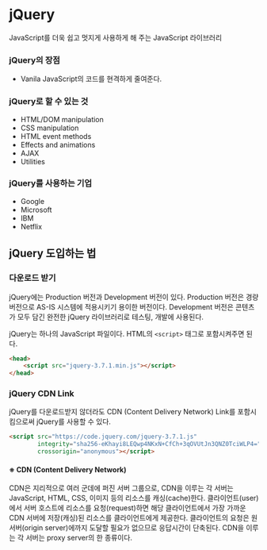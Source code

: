 # jQuery
JavaScript를 더욱 쉽고 멋지게 사용하게 해 주는 JavaScript 라이브러리

### jQuery의 장점
- Vanila JavaScript의 코드를 현격하게 줄여준다.
  
### jQuery로 할 수 있는 것
- HTML/DOM manipulation
- CSS manipulation
- HTML event methods
- Effects and animations
- AJAX
- Utilities

### jQuery를 사용하는 기업
- Google
- Microsoft
- IBM
- Netflix

## jQuery 도입하는 법
### 다운로드 받기
jQuery에는 Production 버전과 Development 버전이 있다. Production 버전은 경량 버전으로 AS-IS 시스템에 적용시키기 용이한 버전이다.
Development 버전은 콘텐츠가 모두 담긴 완전한 jQuery 라이브러리로 테스팅, 개발에 사용된다.

jQuery는 하나의 JavaScript 파일이다. HTML의 ```<script>``` 태그로 포함시켜주면 된다.
```html
<head>
    <script src="jquery-3.7.1.min.js"></script>
</head>
```

### jQuery CDN Link
jQuery를 다운로드받지 않더라도 CDN (Content Delivery Network) Link를 포함시킴으로써 jQuery를 사용할 수 있다.
```html
<script src="https://code.jquery.com/jquery-3.7.1.js"     
        integrity="sha256-eKhayi8LEQwp4NKxN+CfCh+3qOVUtJn3QNZ0TciWLP4="
        crossorigin="anonymous"></script>
```

#### ※ CDN (Content Delivery Network)
CDN은 지리적으로 여러 군데에 퍼진 서버 그룹으로, CDN을 이루는 각 서버는 JavaScript, HTML, CSS, 이미지 등의 리소스를 캐싱(cache)한다. 클라이언트(user)에서 서버 호스트에 리소스를 요청(request)하면 해당 클라이언트에서 가장 가까운 CDN 서버에 저장(캐싱)된 리소스를 클라이언트에게 제공한다. 클라이언트의 요청은 원 서버(origin server)에까지 도달할 필요가 없으므로 응답시간이 단축된다. CDN을 이루는 각 서버는 proxy server의 한 종류이다.